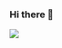 ### Hi there 👋

<!--
**saadahmadhere/saadahmadhere** is a ✨ _special_ ✨ repository because its `README.md` (this file) appears on your GitHub profile.

Here are some ideas to get you started:

- 🔭 I’m currently working on ...
- 🌱 I’m currently learning ...
- 👯 I’m looking to collaborate on ...
- 🤔 I’m looking for help with ...
- 💬 Ask me about ...
- 📫 How to reach me: ...
- 😄 Pronouns: ...
- ⚡ Fun fact: ...
-->
<img src = "https://github-readme-stats.vercel.app/api?username=saadahmadhere&&show_icons=true&title_color=ffffff&icon_color=bb2acf&text_color=daf7dc&bg_color=151515s" />
